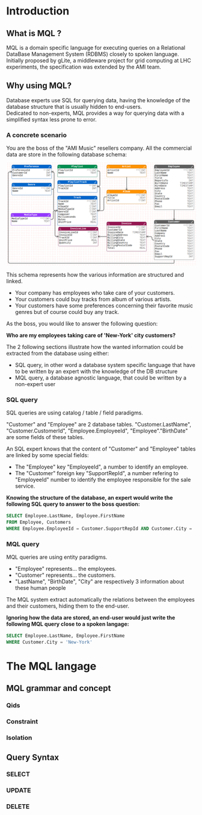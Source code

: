 # Introduction
## What is MQL ?
MQL is a domain specific language for executing queries on a Relational DataBase Management System (RDBMS) closely to spoken language.  
Initially proposed by gLite, a middleware project for grid computing at LHC experiments, the specification was extended by the AMI team.

## Why using MQL?
Database experts use SQL for querying data, having the knowledge of the database structure that is usually hidden to end-users.  
Dedicated to non-experts, MQL provides a way for querying data with a simplified syntax less prone to error.

### A concrete scenario

You are the boss of the "AMI Music" resellers company. 
All the commercial data are store in the following database schema:

![Demo database schema](./img/demoDB.png "Demo database schemao")


This schema represents how the various information are structured and linked. 
- Your company has employees who take care of your customers. 
- Your customers could buy tracks from album of various artists.
- Your customers have some preferences concerning their favorite music genres but of course could buy any track.

As the boss, you would like to answer the following question:

**Who are my employees taking care of 'New-York' city customers?**

The 2 following sections illustrate how the wanted information could be extracted from the database using either:
- SQL query, in other word a database system specific language that have to be written by an expert with the knowledge of the DB structure
- MQL query, a database agnostic language, that could be written by a non-expert user

### SQL query

SQL queries are using catalog / table / field paradigms.

"Customer" and "Employee" are 2 database tables.
"Customer.LastName", "Customer.CustomerId", "Employee.EmployeeId", "Employee"."BirthDate" are some fields of these tables.

An SQL expert knows that the content of "Customer" and "Employee" tables are linked by some special fields:

- The "Employee" key "EmployeeId", a number to identify an employee.
- The "Customer" foreign key "SupportRepId", a number refering to "EmployeeId" number to identify the employee responsible for the sale service.

**Knowing the structure of the database, an expert would write the following SQL query to answer to the boss question:**

```sql
SELECT Employee.LastName, Employee.FirstName 
FROM Employee, Customers 
WHERE Employee.EmployeeId = Customer.SupportRepId AND Customer.City = 'New-York'
```
### MQL query

MQL queries are using entity paradigms.

- "Employee" represents... the employees.
- "Customer" represents... the customers.
- "LastName", "BirthDate", "City" are respectively 3 information about these human people

The MQL system extract automatically the relations between the employees and their customers, hiding them to the end-user.

**Ignoring how the data are stored, an end-user would just write the following MQL query close to a spoken langage:**

```sql
SELECT Employee.LastName, Employee.FirstName 
WHERE Customer.City = 'New-York' 
```

# The MQL langage
## MQL grammar and concept
### Qids
### Constraint
### Isolation 
## Query Syntax
### SELECT
### UPDATE
### DELETE 